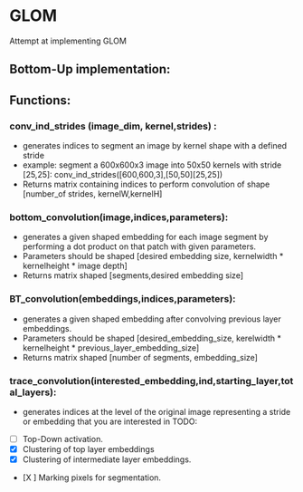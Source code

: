 # GLOM
Attempt at implementing GLOM
## Bottom-Up implementation: 
## Functions: 
### conv_ind_strides (image_dim, kernel,strides) :
- generates indices to segment an image by kernel shape with a defined stride 
- example: segment a 600x600x3 image into 50x50 kernels with stride [25,25]: conv_ind_strides([600,600,3],[50,50][25,25]) 
- Returns matrix containing indices to perform convolution of shape [number_of strides, kernelW,kernelH]
### bottom_convolution(image,indices,parameters): 
 - generates a given shaped embedding for each image segment by performing a dot product on that patch with given parameters. 
 - Parameters should be shaped [desired embedding size, kernelwidth * kernelheight * image depth] 
 - Returns matrix shaped [segments,desired embedding size]
### BT_convolution(embeddings,indices,parameters): 
 - generates a given shaped embedding after convolving previous layer embeddings. 
 - Parameters should be shaped [desired_embedding_size, kerelwidth * kernelheight * previous_layer_embedding_size] 
 - Returns matrix shaped [number of segments, embedding_size]
### trace_convolution(interested_embedding,ind,starting_layer,total_layers): 
 - generates indices at the level of the original image representing a stride or embedding that you are interested in
TODO: 
- [ ] Top-Down activation. 
- [X] Clustering of top layer embeddings 
- [X] Clustering of intermediate layer embeddings. 
- [X ] Marking pixels for segmentation.

